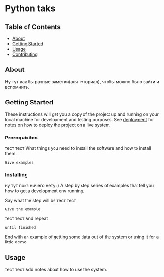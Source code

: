 # Python taks

## Table of Contents

- [About](#about)
- [Getting Started](#getting_started)
- [Usage](#usage)
- [Contributing](../CONTRIBUTING.md)

## About <a name = "about"></a>

Ну тут как бы разные заметки(аля туториал), чтобы можно было зайти и вспомнить.

## Getting Started <a name = "getting_started"></a>

These instructions will get you a copy of the project up and running on your local machine for development and testing purposes. See [deployment](#deployment) for notes on how to deploy the project on a live system.

### Prerequisites
тест тест 
What things you need to install the software and how to install them.

```
Give examples
```

### Installing

ну тут пока ничего нету :)
A step by step series of examples that tell you how to get a development env running.

Say what the step will be
тест тест 
```
Give the example
```
тест тест 
And repeat

```
until finished
```

End with an example of getting some data out of the system or using it for a little demo.

## Usage <a name = "usage"></a>
тест тест 
Add notes about how to use the system.
